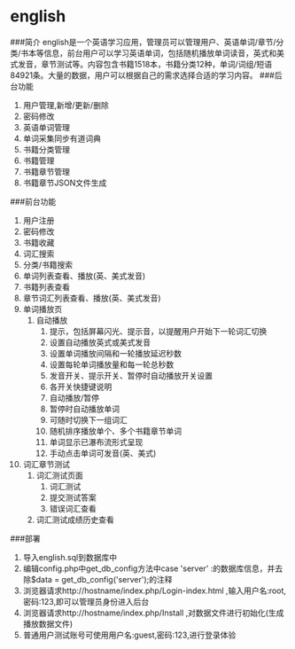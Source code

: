 # english
###简介
english是一个英语学习应用，管理员可以管理用户、英语单词/章节/分类/书本等信息，前台用户可以学习英语单词，包括随机播放单词读音，英式和美式发音，章节测试等。内容包含书籍1518本，书籍分类12种，单词/词组/短语84921条。大量的数据，用户可以根据自己的需求选择合适的学习内容。
###后台功能
1. 用户管理,新增/更新/删除
2. 密码修改
3. 英语单词管理
4. 单词采集同步有道词典
5. 书籍分类管理
6. 书籍管理
7. 书籍章节管理
8. 书籍章节JSON文件生成

###前台功能
1. 用户注册
2. 密码修改
3. 书籍收藏
4. 词汇搜索
5. 分类/书籍搜索
6. 单词列表查看、播放(英、美式发音)
7. 书籍列表查看
8. 章节词汇列表查看、播放(英、美式发音)
9. 单词播放页
	1. 自动播放
		1. 提示，包括屏幕闪光、提示音，以提醒用户开始下一轮词汇切换
		2. 设置自动播放英式或美式发音
		3. 设置单词播放间隔和一轮播放延迟秒数
		4. 设置每轮单词播放量和每一轮总秒数
		5. 发音开关、提示开关、暂停时自动播放开关设置
		6. 各开关快捷键说明
		7. 自动播放/暂停
		8. 暂停时自动播放单词
		9. 可随时切换下一组词汇
		10. 随机排序播放单个、多个书籍章节单词
		11. 单词显示已瀑布流形式呈现
		12. 手动点击单词可发音(英、美式)
10. 词汇章节测试
	1. 词汇测试页面
		1. 词汇测试
		2. 提交测试答案
		3. 错误词汇查看
	2. 词汇测试成绩历史查看

###部署
1. 导入english.sql到数据库中
2. 编辑config.php中get_db_config方法中case 'server' :的数据库信息，并去除$data = get_db_config('server');的注释
3. 浏览器请求http://hostname/index.php/Login-index.html ,输入用户名:root,密码:123,即可以管理员身份进入后台
4. 浏览器请求http://hostname/index.php/Install ,对数据文件进行初始化(生成播放数据文件)
5. 普通用户测试账号可使用用户名:guest,密码:123,进行登录体验
